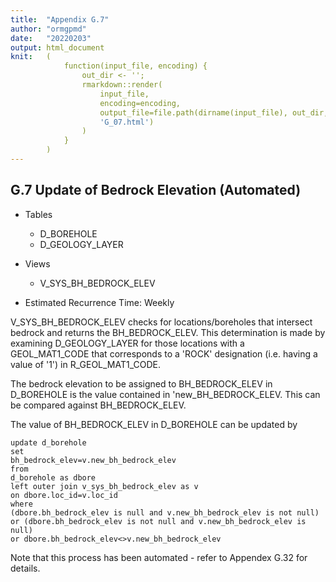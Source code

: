 ```yaml
---
title:  "Appendix G.7"
author: "ormgpmd"
date:   "20220203"
output: html_document
knit:   (
            function(input_file, encoding) {
                out_dir <- '';
                rmarkdown::render(
                    input_file,
                    encoding=encoding,
                    output_file=file.path(dirname(input_file), out_dir,
                    'G_07.html')
                )
            }
        )
---
```


## G.7 Update of Bedrock Elevation (Automated)

* Tables
    + D_BOREHOLE
    + D_GEOLOGY_LAYER

* Views 
    + V_SYS_BH_BEDROCK_ELEV

* Estimated Recurrence Time: Weekly

V_SYS_BH_BEDROCK_ELEV checks for locations/boreholes that intersect bedrock and returns the BH_BEDROCK_ELEV.  This determination is made by examining D_GEOLOGY_LAYER for those locations with a GEOL_MAT1_CODE that corresponds to a 'ROCK' designation (i.e. having a value of '1') in R_GEOL_MAT1_CODE.

The bedrock elevation to be assigned to BH_BEDROCK_ELEV in D_BOREHOLE is the value contained in 'new_BH_BEDROCK_ELEV.  This can be compared against BH_BEDROCK_ELEV.

The value of BH_BEDROCK_ELEV in D_BOREHOLE can be updated by

    update d_borehole 
    set 
    bh_bedrock_elev=v.new_bh_bedrock_elev 
    from 
    d_borehole as dbore
    left outer join v_sys_bh_bedrock_elev as v
    on dbore.loc_id=v.loc_id 
    where 
    (dbore.bh_bedrock_elev is null and v.new_bh_bedrock_elev is not null)
    or (dbore.bh_bedrock_elev is not null and v.new_bh_bedrock_elev is null)
    or dbore.bh_bedrock_elev<>v.new_bh_bedrock_elev

Note that this process has been automated - refer to Appendex G.32 for details.

